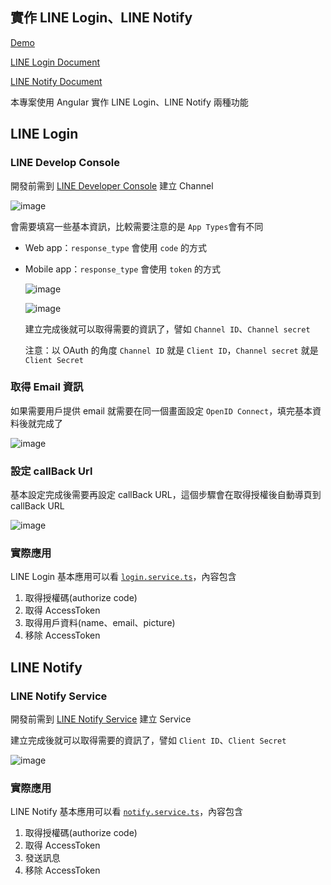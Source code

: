 ## 實作 LINE Login、LINE Notify

[Demo](https://qazs10015.github.io/OAuthLoginByLINE/)

[LINE Login Document](https://developers.line.biz/en/reference/line-login/#issue-access-token)

[LINE Notify Document](https://notify-bot.line.me/doc/en/)

本專案使用 Angular 實作 LINE Login、LINE Notify 兩種功能

## LINE Login

### LINE Develop Console

  開發前需到 [LINE Developer Console](https://developers.line.biz/console/) 建立 Channel

  ![image](https://user-images.githubusercontent.com/30744341/176721751-ba4288f6-28b5-409a-8a24-b98114945d81.png)

  會需要填寫一些基本資訊，比較需要注意的是 `App Types`會有不同

* Web app：`response_type` 會使用 `code` 的方式
* Mobile app：`response_type` 會使用 `token` 的方式
  
  ![image](https://user-images.githubusercontent.com/30744341/176722440-fad62794-3504-48cc-810c-d0c283b7fab7.png)

  ![image](https://user-images.githubusercontent.com/30744341/176723295-03161264-bd82-4bda-b1fe-f7549fea3b75.png)

  建立完成後就可以取得需要的資訊了，譬如 `Channel ID`、`Channel secret`

  注意：以 OAuth 的角度 `Channel ID` 就是 `Client ID`，`Channel secret` 就是 `Client Secret`

### 取得 Email 資訊

  如果需要用戶提供 email 就需要在同一個畫面設定 `OpenID Connect`，填完基本資料後就完成了

  ![image](https://user-images.githubusercontent.com/30744341/176724964-a308d656-cc8c-44e5-b6a9-62d77d04b8ba.png)

### 設定 callBack Url

  基本設定完成後需要再設定 callBack URL，這個步驟會在取得授權後自動導頁到 callBack URL

  ![image](https://user-images.githubusercontent.com/30744341/176726887-185a1d23-ba4a-4aaa-a372-fe80d9e37911.png)
  
### 實際應用

  LINE Login 基本應用可以看 [`login.service.ts`](https://github.com/qazs10015/OAuthLoginByLINE/blob/master/src/app/login/login.service.ts)，內容包含

  1. 取得授權碼(authorize code)
  2. 取得 AccessToken
  3. 取得用戶資料(name、email、picture)
  4. 移除 AccessToken

## LINE Notify

### LINE Notify Service

  開發前需到 [LINE Notify Service](https://notify-bot.line.me/my/services/) 建立 Service

  建立完成後就可以取得需要的資訊了，譬如 `Client ID`、`Client Secret`

  ![image](https://user-images.githubusercontent.com/30744341/176727860-7cf14d78-4eea-4880-8bcd-1980836bc93f.png)

### 實際應用

  LINE Notify 基本應用可以看 [`notify.service.ts`](https://github.com/qazs10015/OAuthLoginByLINE/blob/master/src/app/notify/notify.service.ts)，內容包含

  1. 取得授權碼(authorize code)
  2. 取得 AccessToken
  3. 發送訊息
  4. 移除 AccessToken
